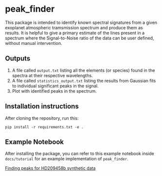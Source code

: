 # peak_finder
This package is intended to identify known spectral signatures from a given exoplanet atmospheric tramsmission spectrum and produce them as results.
It is helpful to give a primary estimate of the lines present in a spectrum where the Signal-to-Noise ratio of the data can be user defined, without manual intervention.

## Outputs

1. A file called ```output.txt``` listing all the elements (or species) found in the spectra at their respective wavelengths.
2. A file called ```statistics_output.txt``` listing the results from Gaussian fits to individual significant peaks in the signal.
3. Plot with identified peaks in the spectrum.

## Installation instructions

After cloning the repository, run this:

```pip install -r requirements.txt -e .```

## Example Notebook 

After installing the package, you can refer to this example notebook inside ```docs/tutorial``` for an example implementation of ```peak_finder```. 

[Finding peaks for HD209458b synthetic data](https://github.com/ankur2392roy/Peak_finder/blob/main/docs/tutorial/tutorial.ipynb)